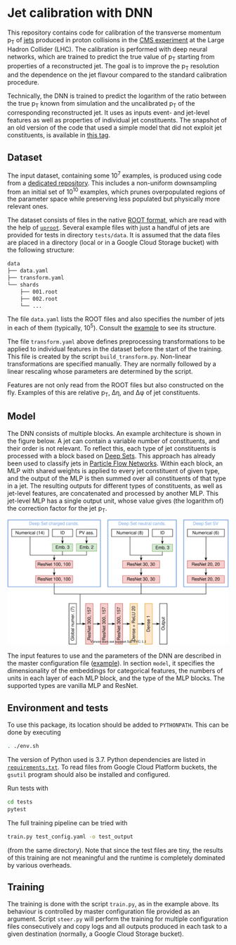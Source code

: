 # Jet calibration with DNN

This repository contains code for calibration of the transverse momentum p<sub>T</sub> of [jets](https://en.wikipedia.org/wiki/Jet_(particle_physics)) produced in proton collisions in the [CMS experiment](https://en.wikipedia.org/wiki/Compact_Muon_Solenoid) at the Large Hadron Collider (LHC). The calibration is performed with deep neural networks, which are trained to predict the true value of p<sub>T</sub> starting from properties of a reconstructed jet. The goal is to improve the p<sub>T</sub> resolution and the dependence on the jet flavour compared to the standard calibration procedure.

Technically, the DNN is trained to predict the logarithm of the ratio between the true p<sub>T</sub> known from simulation and the uncalibrated p<sub>T</sub> of the corresponding reconstructed jet. It uses as inputs event- and jet-level features as well as properties of individual jet constituents. The snapshot of an old version of the code that used a simple model that did not exploit jet constituents, is available in [this tag](https://github.com/andrey-popov/ml-jec/tree/tabular).


## Dataset

The input dataset, containing some 10<sup>7</sup> examples, is produced using code from a [dedicated repository](https://gitlab.cern.ch/aapopov/ml-jec-vars). This includes a non-uniform downsampling from an initial set of 10<sup>10</sup> examples, which prunes overpopulated regions of the parameter space while preserving less populated but physically more relevant ones.

The dataset consists of files in the native [ROOT format](https://root.cern.ch), which are read with the help of [`uproot`](https://github.com/scikit-hep/uproot). Several example files with just a handful of jets are provided for tests in directory `tests/data`. It is assumed that the data files are placed in a directory (local or in a Google Cloud Storage bucket) with the following structure:
```
data
├── data.yaml
├── transform.yaml
└── shards
    ├── 001.root
    ├── 002.root
    └── ...
```
The file `data.yaml` lists the ROOT files and also specifies the number of jets in each of them (typically, 10<sup>5</sup>). Consult the [example](tests/data/data.yaml) to see its structure.

The file `transform.yaml` above defines preprocessing transformations to be applied to individual features in the dataset before the start of the training. This file is created by the script `build_transform.py`. Non-linear transformations are specified manually. They are normally followed by a linear rescaling whose parameters are determined by the script.

Features are not only read from the ROOT files but also constructed on the fly. Examples of this are relative p<sub>T</sub>, &Delta;&eta;, and &Delta;&phi; of jet constituents.


## Model

The DNN consists of multiple blocks. An example architecture is shown in the figure below. A jet can contain a variable number of constituents, and their order is not relevant. To reflect this, each type of jet constituents is processed with a block based on [Deep Sets](http://arxiv.org/abs/1703.06114). This approach has already been used to classify jets in [Particle Flow Networks](http://arxiv.org/abs/1810.05165). Within each block, an MLP with shared weights is applied to every jet constituent of given type, and the output of the MLP is then summed over all constituents of that type in a jet. The resulting outputs for different types of constituents, as well as jet-level features, are concatenated and processed by another MLP. This jet-level MLP has a single output unit, whose value gives (the logarithm of) the correction factor for the jet p<sub>T</sub>.

![architecture](doc/arch.svg)

The input features to use and the parameters of the DNN are described in the master configuration file ([example](./example_config.yaml)). In section `model`, it specifies the dimensionality of the embeddings for categorical features, the numbers of units in each layer of each MLP block, and the type of the MLP blocks. The supported types are vanilla MLP and ResNet.


## Environment and tests

To use this package, its location should be added to `PYTHONPATH`. This can be done by executing
```sh
. ./env.sh
```
The version of Python used is 3.7. Python dependencies are listed in [`requirements.txt`](requirements.txt). To read files from Google Cloud Platform buckets, the `gsutil` program should also be installed and configured.

Run tests with
```sh
cd tests
pytest
```
The full training pipeline can be tried with
```sh
train.py test_config.yaml -o test_output
```
(from the same directory). Note that since the test files are tiny, the results of this training are not meaningful and the runtime is completely dominated by various overheads.


## Training

The training is done with the script `train.py`, as in the example above. Its behaviour is controlled by master configuration file provided as an argument. Script `steer.py` will perform the training for multiple configuration files consecutively and copy logs and all outputs produced in each task to a given destination (normally, a Google Cloud Storage bucket).
